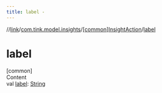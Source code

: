 ```yaml
---
title: label -
---
```

//[link](../../index.md)/[com.tink.model.insights](../index.md)/[[common]InsightAction](index.md)/[label](label.md)



# label  
[common]  
Content  
val [label](label.md): [String](https://kotlinlang.org/api/latest/jvm/stdlib/kotlin/-string/index.html)  



